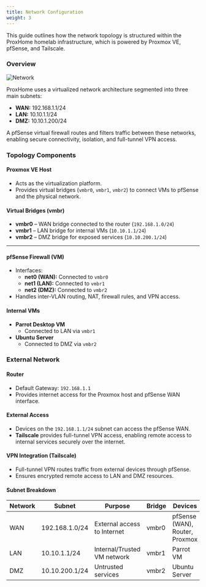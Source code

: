 ```yaml
---
title: Network Configuration
weight: 3
---
```


This guide outlines how the network topology is structured within the ProxHome homelab infrastructure, which is powered by Proxmox VE, pfSense, and Tailscale.

### Overview
![Network](/images/Portado.png)

ProxHome uses a virtualized network architecture segmented into three main subnets:

- **WAN:** 192.168.1.1/24
- **LAN:** 10.10.1.1/24
- **DMZ:** 10.10.1.200/24

A pfSense virtual firewall routes and filters traffic between these networks, enabling secure connectivity, isolation, and full-tunnel VPN access.


### Topology Components

#### Proxmox VE Host

- Acts as the virtualization platform.
- Provides virtual bridges (`vmbr0`, `vmbr1`, `vmbr2`) to connect VMs to pfSense and the physical network.

#### Virtual Bridges (vmbr)

- **vmbr0** – WAN bridge connected to the router (`192.168.1.0/24`)
- **vmbr1** – LAN bridge for internal VMs (`10.10.1.1/24`)
- **vmbr2** – DMZ bridge for exposed services (`10.10.200.1/24`)

---

#### pfSense Firewall (VM)

- Interfaces:
  - **net0 (WAN):** Connected to `vmbr0`
  - **net1 (LAN):** Connected to `vmbr1`
  - **net2 (DMZ):** Connected to `vmbr2`
- Handles inter-VLAN routing, NAT, firewall rules, and VPN access.

#### Internal VMs

- **Parrot Desktop VM**
  - Connected to LAN via `vmbr1`
- **Ubuntu Server**
  - Connected to DMZ via `vmbr2`


### External Network

#### Router

- Default Gateway: `192.168.1.1`
- Provides internet access for the Proxmox host and pfSense WAN interface.

#### External Access

- Devices on the `192.168.1.1/24` subnet can access the pfSense WAN.
- **Tailscale** provides full-tunnel VPN access, enabling remote access to internal services securely over the internet.

#### VPN Integration (Tailscale)

- Full-tunnel VPN routes traffic from external devices through pfSense.
- Ensures encrypted remote access to LAN and DMZ resources.

#### Subnet Breakdown

| Network | Subnet | Purpose | Bridge | Devices |
|--------|--------|---------|--------|--------------------|
| WAN    | 192.168.1.0/24 | External access to Internet | vmbr0 | pfSense (WAN), Router, Proxmox |
| LAN    | 10.10.1.1/24 | Internal/Trusted VM network | vmbr1 | Parrot VM |
| DMZ    | 10.10.200.1/24 | Untrusted services | vmbr2 | Ubuntu Server |
